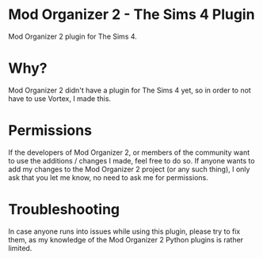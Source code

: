 # Mod Organizer 2 - The Sims 4 Plugin

Mod Organizer 2 plugin for The Sims 4.

# Why?

Mod Organizer 2 didn't have a plugin for The Sims 4 yet, so in order to not have to use Vortex, I made this. 

# Permissions

If the developers of Mod Organizer 2, or members of the community want to use the additions / changes I made, feel free to do so. If anyone wants to add my changes to the Mod Organizer 2 project (or any such thing), I only ask that you let me know, no need to ask me for permissions. 

# Troubleshooting

In case anyone runs into issues while using this plugin, please try to fix them, as my knowledge of the Mod Organizer 2 Python plugins is rather limited. 
